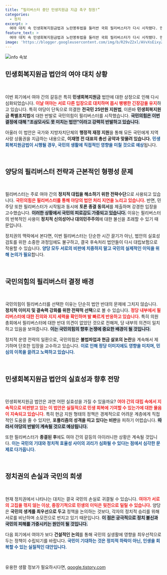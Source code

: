 ```yaml
---
title: “필리버스터 중단 민생지원금 지급 촉구 청원!”
categories:
  - 정치
excerpt: >
  여야 대치 속 민생회복지원금법과 노란봉투법을 둘러싼 국회 필리버스터가 다시 시작됐다. 민주당의 단독 상정에 국민의힘이 강하게 반발하며 필리버스터에 돌입한 가운데, 이 갈등은 향후 국회 운영에도 큰 영향을 미칠 전망이다.
feature_text: >
  여야 대치 속 민생회복지원금법과 노란봉투법을 둘러싼 국회 필리버스터가 다시 시작됐다. 민주당의 단독 상정에 국민의힘이 강하게 반발하며 필리버스터에 돌입한 가운데, 이 갈등은 향후 국회 운영에도 큰 영향을 미칠 전망이다.
image: 'https://blogger.googleusercontent.com/img/b/R29vZ2xl/AVvXsEixyZcFfHzMRdzZMjFBmAUKJYCLCGyLL1o632UiGVXcaFdKo_bkvkuCioo0uUKlGfBVcT3P84aROyZIXSBEx3Aw5nCQ3pTgDom1WDC4m8eifvWiAmWEEVb4x6G_l8C0QH225ldMjyaFvpxGEBGNO37VmDTDMHGhJPq73UglMfDca1-0aw/s1600/blogspot.png'
---
```


<p><img src="https://blogger.googleusercontent.com/img/b/R29vZ2xl/AVvXsEixyZcFfHzMRdzZMjFBmAUKJYCLCGyLL1o632UiGVXcaFdKo_bkvkuCioo0uUKlGfBVcT3P84aROyZIXSBEx3Aw5nCQ3pTgDom1WDC4m8eifvWiAmWEEVb4x6G_l8C0QH225ldMjyaFvpxGEBGNO37VmDTDMHGhJPq73UglMfDca1-0aw/s1600/blogspot.png" alt="info 속보" /></p>

<h2 data-ke-size="size26">민생회복지원금 법안의 여야 대치 상황</h2>

<p data-ke-size="size16">&nbsp;</p>

<p>이번 회기에서 여야 간의 갈등은 특히 <strong>민생회복지원금</strong> 법안에 대한 상정으로 인해 다시 심화되었습니다. <b><span style="color: #ee2323;">이날 여야는 서로 다른 입장으로 대치하며 몹시 팽팽한 긴장감을 유지</span></b>하고 있습니다. 특히 야당이 단독으로 의결한 <strong>전국민 25만원 지원법</strong>, 이른바 <strong>민생회복지원금 특별조치법</strong>에 대한 반발로 국민의힘이 필리버스터를 시작했습니다. <b><span style="background-color: #21538527;">국민의힘은 이번 결정에 대해 "조삼모사도 못 미치는 법안"이라고 강력히 반발하고 있습니다.</span></b></p>

<p>아울러 이 법안은 국가와 지방자치단체의 <strong>행정적 재정 지원</strong>을 통해 모든 국민에게 지역 사랑 상품권을 지급하는 내용으로, <strong>이재명 전 대표의 총선 공약과 맞물려 있습니다.</strong> <b><span style="color: #1a5490;">민생회복지원금법이 시행될 경우, 국민의 생활에 직접적인 영향을 미칠 것으로 예상</span></b>됩니다.</p>

<p data-ke-size="size16">&nbsp;</p>

<h2 data-ke-size="size26">양당의 필리버스터 전략과 근본적인 형평성 문제</h2>

<p data-ke-size="size16">&nbsp;</p>

<p>필리버스터는 주로 여야 간의 <strong>정치적 대립을 해소하기 위한 전략수단</strong>으로 사용되고 있습니다. <b><span style="color: #ee2323;">국민의힘은 필리버스터를 통해 야당의 법안 처리 지연을 노리고 있습니다.</span></b> 반면, 민주당 또한 필리버스터가 시작됨과 동시에 <strong>토론 종결 동의서</strong>를 제출하며 강경한 입장을 고수했습니다. <b><span style="background-color: #21538527;">이러한 상황에서 국민의 피로감도 가중되고 있습니다.</span></b> 이유는 필리버스터의 반복적인 사용이 <strong>정치적 신의성어나 대의민주주의</strong>에 대한 불신을 초래할 수 있기 때문입니다.</p>

<p>정치권의 맥락에서 본다면, 이번 필리버스터는 단순한 시간 끌기가 아닌, 법안의 실효성 검토를 위한 소중한 과정임에도 불구하고, 결국 후속처리 법안들이 다시 대립보험으로 작용할 수 있습니다. <b><span style="color: #1a5490;">양당 모두 서로의 비판에 치중하지 말고 국민의 실제적인 이익을 위해 논의가 필요</span></b>합니다.</p>

<p data-ke-size="size16">&nbsp;</p>

<h2 data-ke-size="size26">국민의힘의 필리버스터 결정 배경</h2>

<p data-ke-size="size16">&nbsp;</p>

<p>국민의힘이 필리버스터를 선택한 이유는 단순히 법안 반대의 문제에 그치지 않습니다. <strong>정치적 이미지 및 결속력 강화를 위한 전략적 선택</strong>으로 볼 수 있습니다. <b><span style="color: #ee2323;">정당 내부에서 필리버스터에 대한 진의와 지지 세력을 확인하며 발 빠르게 반응하고 있습니다.</span></b> 특히 의원총회에서 필리버스터에 대한 반대 의견이 없었던 것으로 전해져, 당 내부의 의견이 일치하고 있음을 보여줍니다. <b><span style="background-color: #21538527;">이는 국민의힘의 향후 논쟁에 중요한 배경이 될 것입니다.</span></b></p>

<p>정치적 운영 전략의 일환으로, 국민의힘은 <strong>불법파업과 현금 살포의 논란</strong>을 계속해서 제기하며 단호한 입장을 고수하고 있습니다. <b><span style="color: #1a5490;">이로 인해 정당 이미지에도 영향을 미치며, 민심의 이목을 끌려고 노력하고 있습니다.</span></b></p>

<p data-ke-size="size16">&nbsp;</p>

<h2 data-ke-size="size26">민생회복지원금 법안의 실효성과 향후 전망</h2>

<p data-ke-size="size16">&nbsp;</p>

<p>민생회복지원금 법안은 과연 어떤 실효성을 가질 수 있을까요? <b><span style="color: #ee2323;">여야 간의 대립 속에서 지속적으로 비판받고 있는 이 법안은 실질적으로 민생 회복에 기여할 수 있는가에 대한 물음이 지속되고 있습니다.</span></b> 특히 현금 지원 형태의 정책은 경제적으로 어려운 계층에게 직접적인 도움을 줄 수 있지만, <strong>포퓰리즘의 성격을 띠고 있다는 비판</strong>을 피하기 어렵습니다. <b><span style="background-color: #21538527;">따라서 야당의 반발이 계속될 것으로 예상됩니다.</span></b></p>

<p>또한 필리버스터가 <strong>종결된 후</strong>에도 여야 간의 갈등의 아이러니한 상황은 계속될 것입니다. <b><span style="color: #1a5490;">이는 국민의 기대와 정치적 효율성 사이의 괴리가 심화될 수 있다는 점에서 심각한 문제로 다가옵니다.</span></b></p>

<p data-ke-size="size16">&nbsp;</p>

<h2 data-ke-size="size26">정치권의 손실과 국민의 희생</h2>

<p data-ke-size="size16">&nbsp;</p>

<p>현재 정치권에서 나타나는 대치는 결국 국민의 손실로 귀결될 수 있습니다. <b><span style="color: #ee2323;">여야가 서로의 고집을 꺾지 않는 이상, 중장기적으로 민생의 이익은 뒷전으로 밀릴 수 있습니다.</span></b> 양당은 <strong>국민의 생계를 최우선으로 두고</strong> 정책을 논의하는 것보다, 각자의 정치적 승리를 위해 서로를 비난하며 소모전으로 번지고 있기 때문입니다. <b><span style="background-color: #21538527;">이 점은 궁극적으로 정치 불신과 국민의 피해를 가중시키는 원인이 될 것입니다.</span></b></p>

<p>다음 회기에서 여야가 보다 <strong>건설적인 논의</strong>를 통해 국민의 실생활에 영향을 최우선적으로 두는 정책이 수립되기를 바랍니다. <b><span style="color: #1a5490;">국민이 기대하는 것은 정치적 하락이 아닌, 인생을 회복할 수 있는 실질적인 대안입니다.</span></b></p>

<p data-ke-size="size16">&nbsp;</p>
유용한 생활 정보가 필요하시다면, <a href="https://qoogle.tistory.com" rel="dofollow">qoogle.tistory.com</a>


